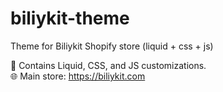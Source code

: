 # biliykit-theme
Theme for Biliykit Shopify store (liquid + css + js)

🐾 Contains Liquid, CSS, and JS customizations.  
🌐 Main store: https://biliykit.com 
